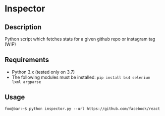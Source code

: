 # Inspector

## Description

Python script which fetches stats for a given github repo or instagram tag (WIP)

## Requirements

- Python 3.x (tested only on 3.7)
- The following modules must be installed: `pip install bs4 selenium lxml argparse`

## Usage
```console
foo@bar:~$ python inspector.py --url https://github.com/facebook/react
```
